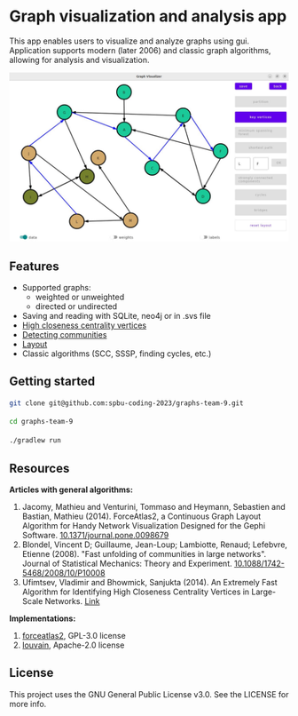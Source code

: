 # Graph visualization and analysis app
This app enables users to visualize and analyze graphs using gui.
Application supports modern (later 2006) and classic graph algorithms, allowing for analysis and visualization.

![app_screenshot.jpg](src/main/resources/app_screenshot.jpg)

## Features
- Supported graphs: 
  - weighted or unweighted 
  - directed or undirected
- Saving and reading with SQLite, neo4j or in .svs file
- [High closeness centrality vertices](https://www.researchgate.net/publication/281414046_An_Extremely_Fast_Algorithm_for_Identifying_High_Closeness_Centrality_Vertices_in_Large-Scale_Networks)
- [Detecting communities](https://en.wikipedia.org/wiki/Louvain_method)
- [Layout](https://www.researchgate.net/publication/262977655_ForceAtlas2_a_Continuous_Graph_Layout_Algorithm_for_Handy_Network_Visualization_Designed_for_the_Gephi_Software)
- Сlassic algorithms (SCC, SSSP, finding cycles, etc.)

## Getting started

```bash
git clone git@github.com:spbu-coding-2023/graphs-team-9.git

cd graphs-team-9

./gradlew run
```

## Resources

**Articles with general algorithms:**
1. Jacomy, Mathieu and Venturini, Tommaso and Heymann, Sebastien and Bastian, Mathieu (2014). ForceAtlas2, a Continuous Graph Layout Algorithm for Handy Network Visualization Designed for the Gephi Software. [10.1371/journal.pone.0098679](https://www.researchgate.net/publication/262977655_ForceAtlas2_a_Continuous_Graph_Layout_Algorithm_for_Handy_Network_Visualization_Designed_for_the_Gephi_Software)
2. Blondel, Vincent D; Guillaume, Jean-Loup; Lambiotte, Renaud; Lefebvre, Etienne (2008). "Fast unfolding of communities in large networks". Journal of Statistical Mechanics: Theory and Experiment. [10.1088/1742-5468/2008/10/P10008](https://iopscience.iop.org/article/10.1088/1742-5468/2008/10/P10008)
3. Ufimtsev, Vladimir and Bhowmick, Sanjukta (2014). An Extremely Fast Algorithm for Identifying High Closeness Centrality Vertices in Large-Scale Networks. [Link](https://www.researchgate.net/publication/281414046_An_Extremely_Fast_Algorithm_for_Identifying_High_Closeness_Centrality_Vertices_in_Large-Scale_Networks)


**Implementations:**
1. [forceatlas2](https://github.com/bhargavchippada/forceatlas2/tree/master), GPL-3.0 license
2. [louvain](https://github.com/JetBrains-Research/louvain/tree/main), Apache-2.0 license

## License

This project uses the GNU General Public License v3.0. See the LICENSE for more info.
